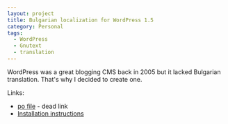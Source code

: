 ```yaml
---
layout: project
title: Bulgarian localization for WordPress 1.5
category: Personal
tags:
  - WordPress
  - Gnutext
  - translation
---
```


WordPress was a great blogging CMS back in 2005 but it lacked Bulgarian translation. That's why I decided to create one.

Links:
* [po file](http://svn.automattic.com/wordpress-i18n/bg_BG/tags/1.5.1.2/messages/bg_BG.po) - dead link
* [Installation instructions](http://wiki.horemag.net/index.php/%D0%9B%D0%BE%D0%BA%D0%B0%D0%BB%D0%B8%D0%B7%D0%B0%D1%86%D0%B8%D1%8F_%D0%BD%D0%B0_WordPress_1.5)
